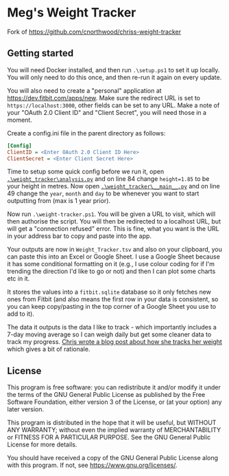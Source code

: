 Meg's Weight Tracker
======================
Fork of https://github.com/cnorthwood/chriss-weight-tracker

Getting started
---------------

You will need Docker installed, and then run `.\setup.ps1` to set it up locally. You will only need
to do this once, and then re-run it again on every update.

You will also need to create a "personal" application at https://dev.fitbit.com/apps/new. Make sure
the redirect URL is set to `https://localhost:3000`, other fields can be set to any URL.
Make a note of your "OAuth 2.0 Client ID" and "Client Secret", you will need those in a moment.

Create a config.ini file in the parent directory as follows:

```ini
[Config]
ClientID = <Enter OAuth 2.0 Client ID Here> 
ClientSecret = <Enter Client Secret Here>
```

Time to setup some quick config before we run it, open [`.\weight_tracker\analysis.py`](./weight_tracker/analysis.py) and on line 84
change `height=1.85` to be your height in metres.  Now open [`.\weight_tracker\__main__.py`](./weight_tracker/__main__.py) and on
line 49 change the `year`, `month` and `day` to be whenever you want to start outputting from (max is 1 year prior).

Now run `.\weight-tracker.ps1`.
You will be given a URL to visit, which will then authorise the script. You will then be redirected to a localhost URL,
but will get a "connection refused" error. This is fine, what you want is the URL in your address bar to copy and paste
into the app.

Your outputs are now in `Weight_Tracker.tsv` and also on your clipboard, you can paste this into an Excel or Google Sheet.
I use a Google Sheet because it has some conditional formatting on it (e.g., I use colour coding for if I'm trending the direction I'd like to go or not) and then I can plot some charts etc in it.

It stores the values into a `fitbit.sqlite` database so it only fetches new ones from Fitbit (and also means the first
row in your data is consistent, so you can keep copy/pasting in the top corner of a Google Sheet you use to add to it).

The data it outputs is the data I like to track - which importantly includes a 7-day moving average so I can
weigh daily but get some cleaner data to track my progress. [Chris wrote a blog post about how she tracks her weight](https://cnorthwood.medium.com/tracking-losing-weight-78eadc616507) which gives a bit of rationale.

License
-------

This program is free software: you can redistribute it and/or modify it under the terms of the GNU General Public
License as published by the Free Software Foundation, either version 3 of the License, or (at your option) any later
version.

This program is distributed in the hope that it will be useful, but WITHOUT ANY WARRANTY; without even the implied
warranty of MERCHANTABILITY or FITNESS FOR A PARTICULAR PURPOSE. See the GNU General Public License for more details.

You should have received a copy of the GNU General Public License along with this program. If not,
see <https://www.gnu.org/licenses/>. 
